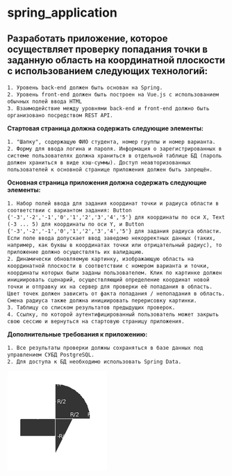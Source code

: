 # spring_application

<h2>Разработать приложение, которое осуществляет проверку попадания точки в заданную область на координатной плоскости с использованием следующих технологий:</h2>

	1. Уровень back-end должен быть основан на Spring.
	2. Уровень front-end должен быть построен на Vue.js с использованием обычных полей ввода HTML
	3. Взаимодействие между уровнями back-end и front-end должно быть организовано посредством REST API.

<b>Стартовая страница должна содержать следующие элементы:</b>

	1. "Шапку", содержащую ФИО студента, номер группы и номер варианта.
	2. Форму для ввода логина и пароля. Информация о зарегистрированных в системе пользователях должна храниться в отдельной таблице БД (пароль должен храниться в виде хэш-суммы). Доступ неавторизованных пользователей к основной странице приложения должен быть запрещён.

<b>Основная страница приложения должна содержать следующие элементы:</b>

	1. Набор полей ввода для задания координат точки и радиуса области в соответствии с вариантом задания: Button {'-3','-2','-1','0','1','2','3','4','5'} для координаты по оси X, Text (-3 ... 5) для координаты по оси Y, и Button {'-3','-2','-1','0','1','2','3','4','5'} для задания радиуса области. Если поле ввода допускает ввод заведомо некорректных данных (таких, например, как буквы в координатах точки или отрицательный радиус), то приложение должно осуществлять их валидацию.
	2. Динамически обновляемую картинку, изображающую область на координатной плоскости в соответствии с номером варианта и точки, координаты которых были заданы пользователем. Клик по картинке должен инициировать сценарий, осуществляющий определение координат новой точки и отправку их на сервер для проверки её попадания в область. Цвет точек должен зависить от факта попадания / непопадания в область. Смена радиуса также должна инициировать перерисовку картинки.
	3. Таблицу со списком результатов предыдущих проверок.
	4. Ссылку, по которой аутентифицированный пользователь может закрыть свою сессию и вернуться на стартовую страницу приложения.


<b>Дополнительные требования к приложению:</b>

	1. Все результаты проверки должны сохраняться в базе данных под управлением СУБД PostgreSQL.
	2. Для доступа к БД необходимо использовать Spring Data.

![](front-end/src/img/areas.png "task.png")
